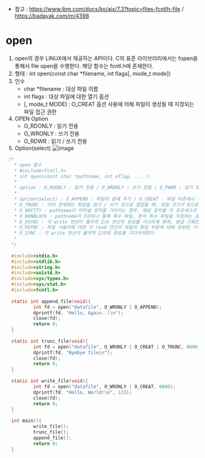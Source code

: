 * 참고 : https://www.ibm.com/docs/ko/aix/7.3?topic=files-fcntlh-file / https://badayak.com/m/4398

open
====
1. open의 경우 LINUX에서 제공하는 API이다. C의 표준 라이브러리에서는 fopen을 통해서 file open을 수행한다. 해당 함수는 fcntl.h에 존재한다.
2. 형태 : int open(const char *filename, int flags[, mode_t mode])
3. 인수 
    - char *filename : 대상 파일 이름
    - int flags : 대상 파일에 대한 열기 옵션
    - [, mode_t MODE] : O_CREAT 옵션 사용에 의해 파일이 생성될 때 지정되는 파일 접근 권한
4. OPEN Option
    - O_RDONLY : 읽기 전용
    - O_WRONLY : 쓰기 전용
    - O_RDWR : 읽기 / 쓰기 전용
5. Option(select)
   ![image](https://user-images.githubusercontent.com/70207093/196572945-3bffd37a-659b-4115-ab5d-9434a943d1e6.png)

```c
 /*
   * open 함수
   * #include<fcntl.h>
   * int open(const char *pathname, int oflag, ... );
   * 
   * option : O_RDONLY : 읽기 전용 / O_WRONLY : 쓰기 전용 / O_PWDR : 읽기 및 쓰기 전용
   *
   * option(select) : O_APPEND : 파일의 끝에 추가 / O_CREAT : 파일 미존재시 새로 생성 / O_EXCL : O_CREAT와 함께 지정시, 파일이 이미 존재하는 경우 오류 발생
   * O_TRUNC : 이미 존재하는 파일을 읽기 / 쓰기 모드로 열었을 때, 파일 크기가 0으로 줄어든다
   * O_NOCTTY : pathname이 터미널 장치를 가리키는 경우, 해당 장치를 이 프로세스의 제어 터미널로 배정하지 않도록 수행
   * O_NONBLOCK : pathname이 FIFO나 블록 특수 파일, 문자 특수 파일을 지칭하는 경우, 그 파일의 열기 및 이후의 I/O 작업들에 대해 비차단 모드를 설정
   * O_DSYNC : 각 write 연산이 물리적 I/O 연산의 완료를 기다리게 화며, 방금 기록한 자료를 읽을 수 있는 능력에 미치지 않는 파일 특성 갱신은 기다리지 않도록 수행
   * O_RSYNC : 파일 서술자에 대한 각 read 연산이 파일의 동일 부분에 대해 유보된 기록의 완료를 기다리게 한다
   * O_SYNC : 각 write 연산이 물리적 I/O의 완료를 기다리게한다.
   * 
  */
  
  #include<stdio.h>
  #include<stdlib.h>
  #include<string.h>
  #include<unistd.h>
  #include<sys/types.h>
  #include<sys/stat.h>
  #include<fcntl.h>
  
  static int append_file(void){
          int fd = open("datafile", O_WRONLY | O_APPEND);
          dprintf(fd, "Hello, Again..!\n");
          close(fd);
          return 0;
  }
  
  static int trunc_file(void){
          int fd = open("datafile", O_WRONLY | O_CREAT | O_TRUNC, 0600);
          dprintf(fd, "Byebye file\n");
          close(fd);
          return 0;
  }
  
  static int write_file(void){
          int fd = open("datafile", O_WRONLY | O_CREAT, 0600);
          dprintf(fd, "Hello, World!\n", 123);
          close(fd);
          return 0;
  }
  
  int main(){
          write_file();
          trunc_file();
          append_file();
          return 0;
  }
```

